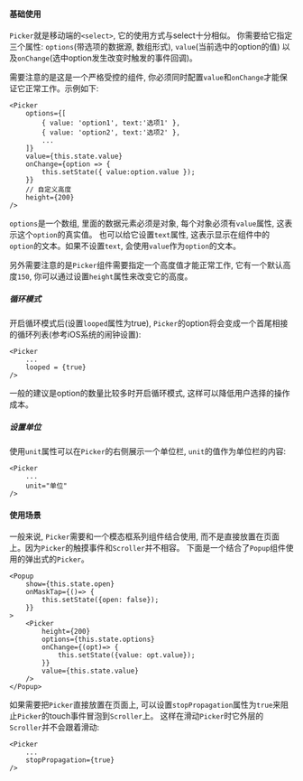 #### 基础使用

`Picker`就是移动端的`<select>`, 它的使用方式与select十分相似。 你需要给它指定三个属性: `options`(带选项的数据源, 数组形式), `value`(当前选中的option的值)
以及`onChange`(选中option发生改变时触发的事件回调)。

需要注意的是这是一个严格受控的组件, 你必须同时配置`value`和`onChange`才能保证它正常工作。示例如下:

```
<Picker
    options={[
        { value: 'option1', text:'选项1' },
        { value: 'option2', text:'选项2' },
        ...
    ]}
    value={this.state.value}
    onChange={option => {
        this.setState({ value:option.value });
    }}
    // 自定义高度
    height={200}
/>
```

`options`是一个数组, 里面的数据元素必须是对象, 每个对象必须有`value`属性, 这表示这个`option`的真实值。
也可以给它设置`text`属性, 这表示显示在组件中的`option`的文本。如果不设置`text`, 会使用`value`作为`option`的文本。

另外需要注意的是`Picker`组件需要指定一个高度值才能正常工作, 它有一个默认高度`150`, 你可以通过设置`height`属性来改变它的高度。

##### 循环模式

开启循环模式后(设置`looped`属性为true), `Picker`的option将会变成一个首尾相接的循环列表(参考iOS系统的闹钟设置):

```
<Picker
    ...
    looped = {true}
/>
```

一般的建议是option的数量比较多时开启循环模式, 这样可以降低用户选择的操作成本。

##### 设置单位

使用`unit`属性可以在`Picker`的右侧展示一个单位栏, `unit`的值作为单位栏的内容:

```
<Picker
    ...
    unit="单位"
/>
```

#### 使用场景

一般来说, `Picker`需要和一个模态框系列组件结合使用, 而不是直接放置在页面上。因为`Picker`的触摸事件和`Scroller`并不相容。
下面是一个结合了`Popup`组件使用的弹出式的`Picker`。

```
<Popup
    show={this.state.open}
    onMaskTap={()=> {
        this.setState({open: false});
    }}
>
    <Picker
        height={200}
        options={this.state.options}
        onChange={(opt)=> {
            this.setState({value: opt.value});
        }}
        value={this.state.value}
    />
</Popup>
```

如果需要把`Picker`直接放置在页面上, 可以设置`stopPropagation`属性为`true`来阻止`Picker`的touch事件冒泡到`Scroller`上。
这样在滑动`Picker`时它外层的`Scroller`并不会跟着滑动:

```
<Picker
    ...
    stopPropagation={true}
/>
```

